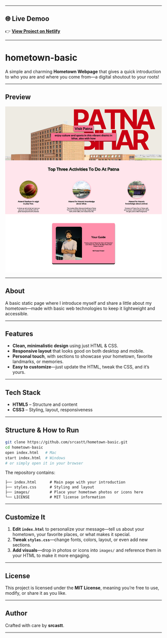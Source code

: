 
---

## 🌐 Live Demoo

👉 **[View Project on Netlify](https://hometownbasic.netlify.app/)**

---


# hometown-basic

A simple and charming **Hometown Webpage** that gives a quick introduction to who you are and where you come from—a digital shoutout to your roots!

---

## Preview

<p align="center">
  <img src="images/output-of-hometown.png" alt="Hometown Basic Preview" width="600">
</p>


---

## About

A basic static page where I introduce myself and share a little about my hometown—made with basic web technologies to keep it lightweight and accessible.

---

## Features

* **Clean, minimalistic design** using just HTML & CSS.
* **Responsive layout** that looks good on both desktop and mobile.
* **Personal touch**, with sections to showcase your hometown, favorite landmarks, or memories.
* **Easy to customize**—just update the HTML, tweak the CSS, and it’s yours.

---

## Tech Stack

* **HTML5** – Structure and content
* **CSS3** – Styling, layout, responsiveness

---

## Structure & How to Run

```bash
git clone https://github.com/srcastt/hometown-basic.git
cd hometown-basic
open index.html   # Mac
start index.html  # Windows
# or simply open it in your browser
```

The repository contains:

```
├── index.html      # Main page with your introduction
├── styles.css      # Styling and layout
├── images/         # Place your hometown photos or icons here
└── LICENSE         # MIT license information
```

---

## Customize It

1. **Edit `index.html`** to personalize your message—tell us about your hometown, your favorite places, or what makes it special.
2. **Tweak `styles.css`**—change fonts, colors, layout, or even add new sections.
3. **Add visuals**—drop in photos or icons into `images/` and reference them in your HTML to make it more engaging.

---

## License

This project is licensed under the **MIT License**, meaning you’re free to use, modify, or share it as you like.

---

## Author

Crafted with care by **srcastt**.

---
